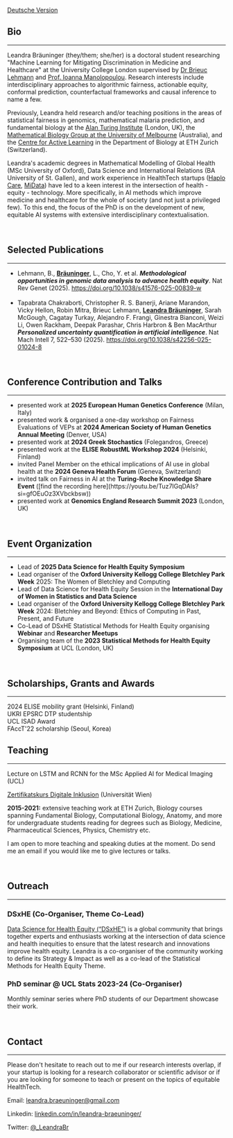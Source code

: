 [Deutsche Version](https://leandrabraeuninger.github.io/German)

## Bio
---
Leandra Bräuninger (they/them; she/her) is a doctoral student researching "Machine Learning for Mitigating Discrimination in Medicine and Healthcare" at the University College London supervised by [Dr Brieuc Lehmann](https://brieuclehmann.github.io/) and [Prof. Ioanna Manolopoulou](https://ioannamanolopoulou.github.io/). Research interests include interdisciplinary approaches to algorithmic fairness, actionable equity, conformal prediction, counterfactual frameworks and causal inference to name a few.

Previously, Leandra held research and/or teaching positions in the areas of statistical fairness in genomics, mathematical malaria prediction, and fundamental biology at the [Alan Turing Institute](https://www.turing.ac.uk/) (London, UK), the [Mathematical Biology Group at the University of Melbourne](https://mathematical-biology.science.unimelb.edu.au/) (Australia), and the [Centre for Active Learning](https://cal.biol.ethz.ch/) in the Department of Biology at ETH Zurich (Switzerland).

Leandra's academic degrees in Mathematical Modelling of Global Health (MSc University of Oxford), Data Science and International Relations (BA University of St. Gallen), and work experience in HealthTech startups ([Haplo Care](https://www.haplocare.com/), [MiData](https://www.midata.coop/en/home/)) have led to a keen interest in the intersection of health - equity - technology. More specifically, in AI methods which improve medicine and healthcare for the whole of society (and not just a privileged few). To this end, the focus of the PhD is on the development of new, equitable AI systems with extensive interdisciplinary contextualisation.

<br>

## Selected Publications
---
<ul>
  <li>Lehmann, B., <b><u>Bräuninger</u></b>, L., Cho, Y. et al. <b><i>Methodological opportunities in genomic data analysis to advance health equity</i></b>. Nat Rev Genet (2025). <a href="https://doi.org/10.1038/s41576-025-00839-w">https://doi.org/10.1038/s41576-025-00839-w</a></li>
  <br>
  <li>Tapabrata Chakraborti, Christopher R. S. Banerji, Ariane Marandon, Vicky Hellon, Robin Mitra, Brieuc Lehmann, <b><u>Leandra Bräuninger</u></b>, Sarah McGough, Cagatay Turkay, Alejandro F. Frangi, Ginestra Bianconi, Weizi Li, Owen Rackham, Deepak Parashar, Chris Harbron & Ben MacArthur 
    <b><i>Personalized uncertainty quantification in artificial intelligence</i></b>. Nat Mach Intell 7, 522–530 (2025). <a href="https://doi.org/10.1038/s41576-025-00839-w">https://doi.org/10.1038/s42256-025-01024-8</a></li>
</ul>
<br>

## Conference Contribution and Talks
---
<ul>
  <li>presented work at <b>2025 European Human Genetics Conference</b> (Milan, Italy)</li>
  <li>presented work & organised a one-day workshop on Fairness Evaluations of VEPs at <b>2024 American Society of Human Genetics Annual Meeting</b> (Denver, USA)</li>
  <li>presented work at <b>2024 Greek Stochastics</b> (Folegandros, Greece)</li>
  <li>presented work at the <b>ELISE RobustML Workshop 2024</b> (Helsinki, Finland)</li>
  <li>invited Panel Member on the ethical implications of AI use in global health at the <b>2024 Geneva Health Forum</b> (Geneva, Switzerland)</li>
  <li>invited talk on Fairness in AI at the <b>Turing-Roche Knowledge Share Event</b> ([find the recording here](https://youtu.be/Tuz7IGqDAIs?si=gfOEuOz3XVbckbsw))</li>
  <li>presented work at <b>Genomics England Research Summit 2023</b> (London, UK)</li>
</ul>
<br>

## Event Organization
---
<ul>
  <li>Lead of <b>2025 Data Science for Health Equity Symposium</b></li>
  <li>Lead organiser of the <b>Oxford University Kellogg College Bletchley Park Week</b> 2025: The Women of Bletchley and Computing</li>
  <li>Lead of Data Science for Health Equity Session in the <b>International Day of Women in Statistics and Data Science</b></li>
  <li>Lead organiser of the <b>Oxford University Kellogg College Bletchley Park Week</b> 2024: Bletchley and Beyond: Ethics of Computing in Past, Present, and Future</li>
  <li>Co-Lead of DSxHE Statistical Methods for Health Equity organising <b>Webinar</b> and <b>Researcher Meetups</b></li>
  <li>Organising team of the <b>2023 Statistical Methods for Health Equity Symposium</b> at UCL (London, UK)</li>
</ul>
<br>

## Scholarships, Grants and Awards
---
2024 ELISE mobility grant (Helsinki, Finland)
<br>
UKRI EPSRC DTP studentship
<br>
UCL ISAD Award
<br>
FAccT'22 scholarship (Seoul, Korea)
<br>

## Teaching
---
Lecture on LSTM and RCNN for the MSc Applied AI for Medical Imaging (UCL)
<br>

[Zertifikatskurs Digitale Inklusion](https://www.postgraduatecenter.at/weiterbildungsprogramme/bildung-soziales/digital-inclusion/) (Universität Wien)
<br>

<b>2015-2021:</b> extensive teaching work at ETH Zurich, Biology courses spanning Fundamental Biology, Computational Biology, Anatomy, and more for undergraduate students reading for degrees such as Biology, Medicine, Pharmaceutical Sciences, Physics, Chemistry etc.

I am open to more teaching and speaking duties at the moment. Do send me an email if you would like me to give lectures or talks.

<br>

## Outreach
---
### DSxHE (Co-Organiser, Theme Co-Lead)
[Data Science for Health Equity (“DSxHE”)](https://www.datascienceforhealthequity.com/) is a global community that brings together experts and enthusiasts working at the intersection of data science and health inequities to ensure that the latest research and innovations improve health equity. Leandra is a co-organiser of the community working to define its Strategy & Impact as well as a co-lead of the Statistical Methods for Health Equity Theme.


### PhD seminar @ UCL Stats 2023-24 (Co-Organiser)
Monthly seminar series where PhD students of our Department showcase their work.

<br>

## Contact
---
Please don't hesitate to reach out to me if our research interests overlap, if your startup is looking for a research collaborator or scientific advisor or if you are looking for someone to teach or present on the topics of equitable HealthTech.

Email: leandra.braeuninger@gmail.com

Linkedin: [linkedin.com/in/leandra-braeuninger/](https://www.linkedin.com/in/leandra-braeuninger/)

Twitter: [@_LeandraBr](https://twitter.com/_LeandraBr)

